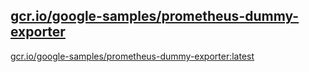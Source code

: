 
[gcr.io/google-samples/prometheus-dummy-exporter](https://hub.docker.com/r/anjia0532/google-samples.prometheus-dummy-exporter/tags/)
-----


[gcr.io/google-samples/prometheus-dummy-exporter:latest](https://hub.docker.com/r/anjia0532/google-samples.prometheus-dummy-exporter/tags/)


